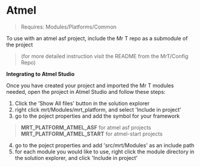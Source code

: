 # Atmel
>Requires: Modules/Platforms/Common


To use with an atmel asf project, include the Mr T repo as a submodule of the project
>(for more detailed instruction visit the README from the MrT/Config Repo)

**Integrating to Atmel Studio**

Once you have created your project and imported the Mr T modules needed, open the project in Atmel Studio and follow these steps:

1. Click the 'Show All files' button in the solution explorer
2. right click mrt/Modules/mrt_platform, and select 'Include in project'
3. go to the poject properties and add the symbol for your framework
> **MRT_PLATFORM_ATMEL_ASF** for atmel asf projects<br/>
> **MRT_PLATFORM_ATMEL_START** for atmel-start projects
4. go to the poject properties and add 'src/mrt/Modules' as an include path
5. for each module you would like to use, right click the module directory in the solution explorer, and click 'Include in project'
